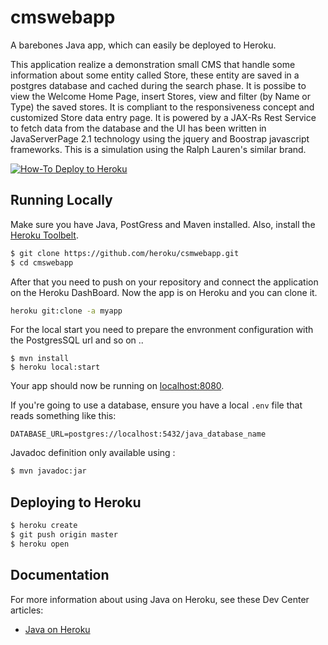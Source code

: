 # cmswebapp

A barebones Java app, which can easily be deployed to Heroku.

This application realize a demonstration small CMS that handle some information about some entity called Store, these entity are saved in a postgres database and cached during the search phase. It is possibe to view the Welcome Home Page, insert Stores, view and filter (by Name or Type) the saved stores. It is compliant to the responsiveness concept and customized Store data entry page. It is powered by a JAX-Rs Rest Service to fetch data from the database and the UI has been written in JavaServerPage 2.1 technology using the jquery and Boostrap javascript frameworks. This is a simulation using the Ralph Lauren's similar brand.

[![How-To Deploy to Heroku](https://www.herokucdn.com/deploy/button.png)](https://heroku.com/deploy)

## Running Locally

Make sure you have Java, PostGress and Maven installed.  Also, install the [Heroku Toolbelt](https://toolbelt.heroku.com/).

```sh
$ git clone https://github.com/heroku/csmwebapp.git
$ cd cmswebapp
```

After that you need to push on your repository and connect the application on the Heroku DashBoard. Now the app is on Heroku and you can clone it.

```sh
heroku git:clone -a myapp
```

For the local start you need to prepare the envronment configuration with the PostgresSQL url and so on ..

```
$ mvn install
$ heroku local:start
```

Your app should now be running on [localhost:8080](http://localhost:8080/).

If you're going to use a database, ensure you have a local `.env` file that reads something like this:

```
DATABASE_URL=postgres://localhost:5432/java_database_name
```
Javadoc definition only available using :
```sh
$ mvn javadoc:jar
```

## Deploying to Heroku

```sh
$ heroku create
$ git push origin master
$ heroku open
```

## Documentation

For more information about using Java on Heroku, see these Dev Center articles:

- [Java on Heroku](https://devcenter.heroku.com/categories/java)
